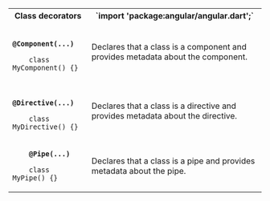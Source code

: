 <table id="class-decorators">

<tr>
  <th>Class decorators</th>
  <th markdown="1">
  `import 'package:angular/angular.dart';`
  </th>
</tr>

<tr>
  <td class="nowrap"><code class="prettyprint lang-dart">
    <b>@Component(...)</b><br>
    class MyComponent() {}
  </code></td>
  <td markdown="1">
  Declares that a class is a component and provides metadata about the component.
  </td>
</tr>

<tr>
  <td class="nowrap"><code class="prettyprint lang-dart">
    <b>@Directive(...)</b><br>
    class MyDirective() {}
  </code></td>
  <td markdown="1">
  Declares that a class is a directive and provides metadata about the directive.
  </td>
</tr>

<tr>
  <td class="nowrap"><code class="prettyprint lang-dart">
    <b>@Pipe(...)</b><br>
    class MyPipe() {}
  </code></td>
  <td markdown="1">
  Declares that a class is a pipe and provides metadata about the pipe.
  </td>
</tr>

</table>
